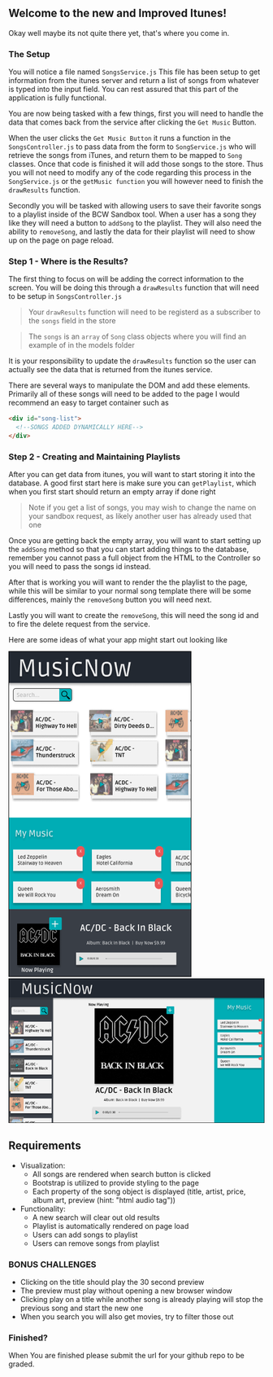 ## Welcome to the new and Improved Itunes!

Okay well maybe its not quite there yet, that's where you come in.

### The Setup

You will notice a file named `SongsService.js` This file has been setup to get information from the itunes server and return a list of songs from whatever is typed into the input field. You can rest assured that this part of the application is fully functional.

You are now being tasked with a few things, first you will need to handle the data that comes back from the service after clicking the `Get Music` Button.

When the user clicks the `Get Music Button` it runs a function in the `SongsController.js` to pass data from the form to `SongService.js` who will retrieve the songs from iTunes, and return them to be mapped to `Song` classes. Once that code is finished it will add those songs to the store. Thus you will not need to modify any of the code regarding this process in the `SongService.js` or the `getMusic function` you will however need to finish the `drawResults` function.

Secondly you will be tasked with allowing users to save their favorite songs to a playlist inside of the BCW Sandbox tool. When a user has a song they like they will need a button to `addSong` to the playlist. They will also need the ability to `removeSong`, and lastly the data for their playlist will need to show up on the page on page reload.

### Step 1 - Where is the Results?

The first thing to focus on will be adding the correct information to the screen. You will be doing this through a `drawResults` function that will need to be setup in `SongsController.js`

> Your `drawResults` function will need to be registerd as a subscriber to the `songs` field in the store

> The `songs` is an `array` of `Song` class objects where you will find an example of in the models folder

It is your responsibility to update the `drawResults` function so the user can actually see the data that is returned from the itunes service.

There are several ways to manipulate the DOM and add these elements. Primarily all of these songs will need to be added to the page I would recommend an easy to target container such as

```html
<div id="song-list">
  <!--SONGS ADDED DYNAMICALLY HERE-->
</div>
```

### Step 2 - Creating and Maintaining Playlists

After you can get data from itunes, you will want to start storing it into the database. A good first start here is make sure you can `getPlaylist`, which when you first start should return an empty array if done right

> Note if you get a list of songs, you may wish to change the name on your sandbox request, as likely another user has already used that one

Once you are getting back the empty array, you will want to start setting up the `addSong` method so that you can start adding things to the database, remember you cannot pass a full object from the HTML to the Controller so you will need to pass the songs id instead.

After that is working you will want to render the the playlist to the page, while this will be similar to your normal song template there will be some differences, mainly the `removeSong` button you will need next.

Lastly you will want to create the `removeSong`, this will need the song id and to fire the delete request from the service.

Here are some ideas of what your app might start out looking like

<div>
  <img class="img-responsive" src="/MobileView.png" />
  <img class="img-responsive" src="/DestopView.png" />
</div>

## Requirements

- Visualization:
  - All songs are rendered when search button is clicked
  - Bootstrap is utilized to provide styling to the page
  - Each property of the song object is displayed (title, artist, price, album art, preview (hint: "html audio tag"))
- Functionality:
  - A new search will clear out old results
  - Playlist is automatically rendered on page load
  - Users can add songs to playlist
  - Users can remove songs from playlist

### BONUS CHALLENGES

- Clicking on the title should play the 30 second preview
- The preview must play without opening a new browser window
- Clicking play on a title while another song is already playing will stop the previous song and start the new one
- When you search you will also get movies, try to filter those out

### Finished?

When You are finished please submit the url for your github repo to be graded.
